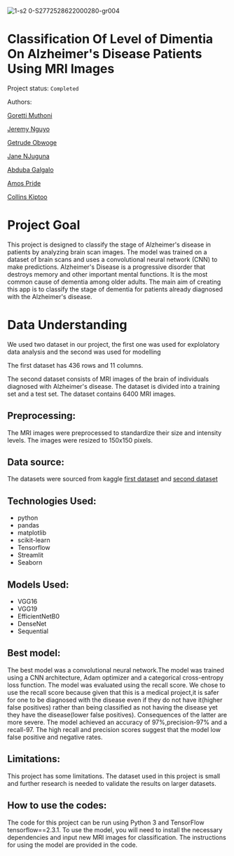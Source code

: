 ![1-s2 0-S2772528622000280-gr004](https://user-images.githubusercontent.com/106226707/212156906-8196a6f6-0bee-4c20-8248-5e1103533d72.jpg)

# Classification Of Level of Dimentia On Alzheimer's Disease Patients Using MRI Images
Project status: `Completed`

Authors:

[Goretti Muthoni](https://github.com/Gorreti)

[Jeremy Nguyo](https://github.com/NguyoJer)

[Getrude Obwoge](https://github.com/Getty3102)

[Jane NJuguna](https://github.com/janejeshen)

[Abduba Galgalo]()

[Amos Pride](https://github.com/amoskiito)

[Collins Kiptoo](https://github.com/Collins-Kiptoo)

# Project Goal

This project is designed to classify the stage of Alzheimer's disease in patients by analyzing brain scan images. The model was trained on a dataset of brain scans and uses a convolutional neural network (CNN) to make predictions.
Alzheimer's Disease is a progressive disorder that destroys memory and other important mental functions. It is the most common cause of dementia among older adults. The main aim of creating this app is to classify the stage of dementia for patients already diagnosed with the Alzheimer's disease.

# Data Understanding
We used two dataset in our project, the first one was used for explolatory data analysis and the second was used for modelling

The first dataset has 436 rows and 11 columns.

The second dataset consists of MRI images of the brain of individuals diagnosed with Alzheimer's disease. The dataset is divided into a training set and a test set. The dataset contains 6400 MRI images.

## Preprocessing:
The MRI images were preprocessed to standardize their size and intensity levels. The images were resized to 150x150 pixels.

## Data source: 
The datasets were sourced from kaggle [first dataset](https://www.kaggle.com/code/obrienmitch94/alzheimer-s-analysis/data) and [second dataset](https://www.kaggle.com/datasets/tourist55/alzheimers-dataset-4-class-of-images)

## Technologies Used:
* python 
* pandas
* matplotlib
* scikit-learn
* Tensorflow
* Streamlit
* Seaborn

## Models Used:
* VGG16
* VGG19
* EfficientNetB0
* DenseNet
* Sequential

## Best model:

The best model was a convolutional neural network.The model was trained using a CNN architecture, Adam optimizer and a categorical cross-entropy loss function. The model was evaluated using the recall score. We chose to use the recall score because given that this is a medical project,it is safer for one to be diagnosed with the disease even if they do not have it(higher false positives) rather than being classified as not having the disease yet they have the disease(lower false positives). Consequences of the latter are more severe.
The model achieved an accuracy of 97%,precision-97% and a recall-97. The high recall and precision scores suggest that the model low false positive and negative rates.

## Limitations:

This project has some limitations. The dataset used in this project is small and further research is needed to validate the results on larger datasets. 

## How to use the codes:
The code for this project can be run using Python 3 and TensorFlow tensorflow==2.3.1. To use the model, you will need to install the necessary dependencies and input new MRI images for classification. The instructions for using the model are provided in the code.
